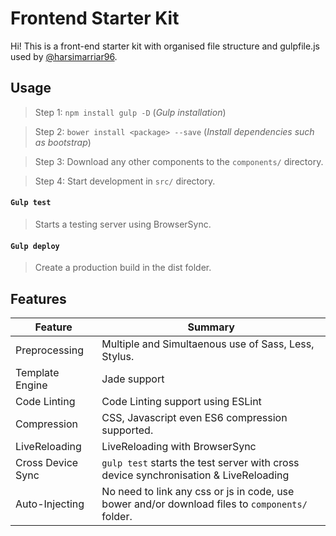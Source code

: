 # Frontend Starter Kit

Hi! This is a front-end starter kit with organised file structure and gulpfile.js used by [@harsimarriar96](www.github.com/harsimarriar96).


## Usage

> Step 1:  `npm install gulp -D` (*Gulp installation*)

> Step 2: `bower install <package> --save` (*Install dependencies such as bootstrap*)

> Step 3: Download any other components to the `components/` directory.

> Step 4: Start development in `src/` directory.



#### `Gulp test`
> Starts a testing server using BrowserSync.

#### `Gulp deploy`
> Create a production build in the dist folder.

## Features

|Feature| Summary |
|--|--|
| Preprocessing |Multiple and Simultaenous use of Sass, Less, Stylus.
|Template Engine  |Jade support   |
| Code Linting | Code Linting support using ESLint |
| Compression | CSS, Javascript even ES6 compression supported. |
| LiveReloading | LiveReloading with BrowserSync |
| Cross Device Sync| `gulp test` starts the test server with cross device synchronisation & LiveReloading 
|Auto-Injecting| No need to link any css or js in code, use bower and/or download files to `components/` folder.|